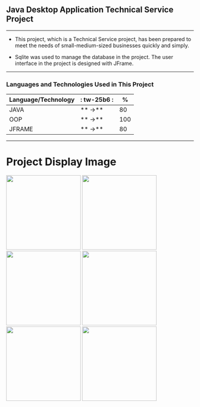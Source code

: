##  Java Desktop Application Technical Service Project


------------

- This project, which is a Technical Service project, has been prepared to meet the needs of small-medium-sized businesses quickly and simply.

- Sqlite was used to manage the database in the project. The user interface in the project is designed with JFrame.

------------


### Languages and Technologies Used in This Project

| Language/Technology  | : tw-25b6 :  | %  |
| ------------ | ------------ | ------------ |
|  JAVA | ** ->** |  80 |
| OOP  |  ** ->** |100  |
| JFRAME  |  ** ->** | 80  |



------------

# Project Display Image
<p>
<a href="https://github.com/omerkircal/java-desktop-technical-service/blob/main/images/loginPanel.PNG" target="_blank">
<img src="https://github.com/omerkircal/java-desktop-technical-service/blob/main/images/loginPanel.PNG" width="200" style="max-width:100%;"></a>
  
<a href="https://github.com/omerkircal/java-desktop-technical-service/blob/main/images/dashboarPanel.PNG" target="_blank">
<img src="https://github.com/omerkircal/java-desktop-technical-service/blob/main/images/dashboarPanel.PNG" width="200" style="max-width:100%;"></a>
  
<a href="https://github.com/omerkircal/java-desktop-technical-service/blob/main/images/addCustomerPanel.PNG" target="_blank">
<img src="https://github.com/omerkircal/java-desktop-technical-service/blob/main/images/addCustomerPanel.PNG" width="200" style="max-width:100%;"></a>  
  
<a href="https://github.com/omerkircal/java-desktop-technical-service/blob/main/images/addCustomerValidation1.PNG" target="_blank">
<img src="https://github.com/omerkircal/java-desktop-technical-service/blob/main/images/addCustomerValidation1.PNG" width="200" style="max-width:100%;"></a>
  
<a href="https://github.com/omerkircal/java-desktop-technical-service/blob/main/images/addCustomerValidation2.PNG" target="_blank">
<img src="https://github.com/omerkircal/java-desktop-technical-service/blob/main/images/addCustomerValidation2.PNG" width="200" style="max-width:100%;"></a>
  
<a href="https://github.com/omerkircal/java-desktop-technical-service/blob/main/images/addCustomerDelete.PNG" target="_blank">
<img src="https://github.com/omerkircal/java-desktop-technical-service/blob/main/images/addCustomerDelete.PNG" width="200" style="max-width:100%;"></a>  

</p> 


